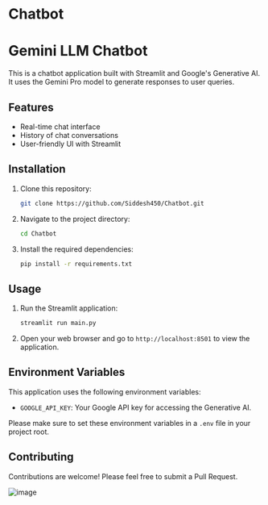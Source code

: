# Chatbot

# Gemini LLM Chatbot

This is a chatbot application built with Streamlit and Google's Generative AI. It uses the Gemini Pro model to generate responses to user queries.

## Features

- Real-time chat interface
- History of chat conversations
- User-friendly UI with Streamlit

## Installation

1. Clone this repository:
    ```bash
    git clone https://github.com/Siddesh450/Chatbot.git
    ```
2. Navigate to the project directory:
    ```bash
    cd Chatbot
    ```
3. Install the required dependencies:
    ```bash
    pip install -r requirements.txt
    ```

## Usage

1. Run the Streamlit application:
    ```bash
    streamlit run main.py
    ```
2. Open your web browser and go to `http://localhost:8501` to view the application.

## Environment Variables

This application uses the following environment variables:

- `GOOGLE_API_KEY`: Your Google API key for accessing the Generative AI.

Please make sure to set these environment variables in a `.env` file in your project root.

## Contributing

Contributions are welcome! Please feel free to submit a Pull Request.



![image](https://github.com/user-attachments/assets/31d3e319-180d-4e99-9a8f-0b5dd1bb5a5d)
